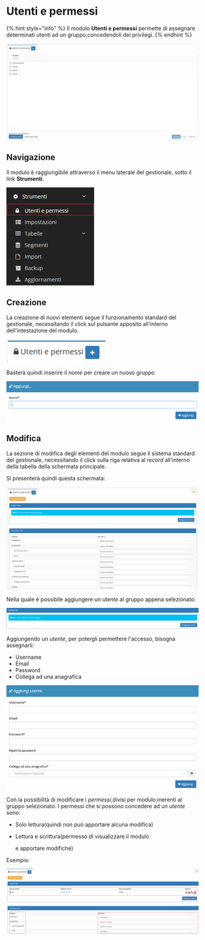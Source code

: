# Utenti e permessi

{% hint style="info" %}
Il modulo **Utenti e permessi** permette di assegnare determinati utenti ad un gruppo,concedendoli dei privilegi.
{% endhint %}

![Screenshot interfaccia utenti e permessi ](../../../.gitbook/assets/utentiepermessi.PNG)

## Navigazione

Il modulo è raggiungibile attraverso il menu laterale del gestionale, sotto il link **Strumenti**.

![Screenshot navigazione utenti e permessi](../../../.gitbook/assets/navigazioneutentiepermessi.png)

## Creazione

La creazione di nuovi elementi segue il funzionamento standard del gestionale, necessitando il click sul pulsante apposito all'interno dell'intestazione del modulo.

![Screenshot creazione utenti e permessi ](../../../.gitbook/assets/aggiuntautentiepermessi.PNG)

Basterà quindi inserire il _nome_ per creare un nuovo gruppo

![Screenshot creazione utenti e permessi ](../../../.gitbook/assets/aggiungereutentiepermessi.PNG)

## Modifica

La sezione di modifica degli elementi del modulo segue il sistema standard del gestionale, necessitando il click sulla riga relativa al _record_ all'interno della tabella della schermata principale.

Si presenterà quindi questa schermata:

![Screenshot modifica permessi](../../../.gitbook/assets/schermatautentiepermessi.PNG)

Nella quale è possibile aggiungere un _utente_ al gruppo appena selezionato:

![](../../../.gitbook/assets/aggiungtiutente%20%281%29.PNG)

Aggiungendo un _utente_, per potergli permettere l'accesso, bisogna assegnarli:

* Username
* Email
* Password
* Collega ad una anagrafica

![Screenshot aggiungi utente](../../../.gitbook/assets/confutente.PNG)

Con la possibilità di modificare i _permessi_,divisi per modulo,inerenti al gruppo selezionato. I permessi che si possono concedere ad un _utente_ sono:

* Solo lettura\(quindi non può apportare alcuna modifica\)
* Lettura e scrittura\(permesso di visualizzare il modulo

  e apportare modifiche\)

Esempio:

![Screenshot permessi assegnati ad un utente](../../../.gitbook/assets/esempioutentiepermessi.PNG)

